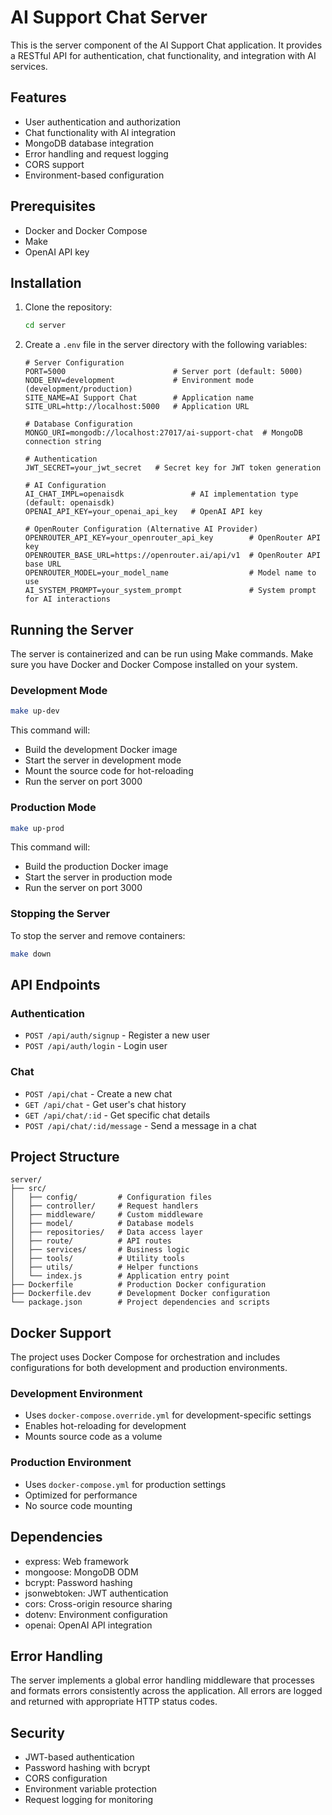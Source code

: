 # AI Support Chat Server

This is the server component of the AI Support Chat application. It provides a RESTful API for authentication, chat functionality, and integration with AI services.

## Features

- User authentication and authorization
- Chat functionality with AI integration
- MongoDB database integration
- Error handling and request logging
- CORS support
- Environment-based configuration

## Prerequisites

- Docker and Docker Compose
- Make
- OpenAI API key

## Installation

1. Clone the repository:
   ```bash
   cd server
   ```

2. Create a `.env` file in the server directory with the following variables:
   ```
   # Server Configuration
   PORT=5000                        # Server port (default: 5000)
   NODE_ENV=development             # Environment mode (development/production)
   SITE_NAME=AI Support Chat        # Application name
   SITE_URL=http://localhost:5000   # Application URL

   # Database Configuration
   MONGO_URI=mongodb://localhost:27017/ai-support-chat  # MongoDB connection string

   # Authentication
   JWT_SECRET=your_jwt_secret   # Secret key for JWT token generation

   # AI Configuration
   AI_CHAT_IMPL=openaisdk               # AI implementation type (default: openaisdk)
   OPENAI_API_KEY=your_openai_api_key   # OpenAI API key
   
   # OpenRouter Configuration (Alternative AI Provider)
   OPENROUTER_API_KEY=your_openrouter_api_key        # OpenRouter API key
   OPENROUTER_BASE_URL=https://openrouter.ai/api/v1  # OpenRouter API base URL
   OPENROUTER_MODEL=your_model_name                  # Model name to use
   AI_SYSTEM_PROMPT=your_system_prompt               # System prompt for AI interactions
   ```

## Running the Server

The server is containerized and can be run using Make commands. Make sure you have Docker and Docker Compose installed on your system.

### Development Mode
```bash
make up-dev
```
This command will:
- Build the development Docker image
- Start the server in development mode
- Mount the source code for hot-reloading
- Run the server on port 3000

### Production Mode
```bash
make up-prod
```
This command will:
- Build the production Docker image
- Start the server in production mode
- Run the server on port 3000

### Stopping the Server
To stop the server and remove containers:
```bash
make down
```

## API Endpoints

### Authentication
- `POST /api/auth/signup` - Register a new user
- `POST /api/auth/login` - Login user

### Chat
- `POST /api/chat` - Create a new chat
- `GET /api/chat` - Get user's chat history
- `GET /api/chat/:id` - Get specific chat details
- `POST /api/chat/:id/message` - Send a message in a chat

## Project Structure

```
server/
├── src/
│   ├── config/         # Configuration files
│   ├── controller/     # Request handlers
│   ├── middleware/     # Custom middleware
│   ├── model/          # Database models
│   ├── repositories/   # Data access layer
│   ├── route/          # API routes
│   ├── services/       # Business logic
│   ├── tools/          # Utility tools
│   ├── utils/          # Helper functions
│   └── index.js        # Application entry point
├── Dockerfile          # Production Docker configuration
├── Dockerfile.dev      # Development Docker configuration
└── package.json        # Project dependencies and scripts
```

## Docker Support

The project uses Docker Compose for orchestration and includes configurations for both development and production environments.

### Development Environment
- Uses `docker-compose.override.yml` for development-specific settings
- Enables hot-reloading for development
- Mounts source code as a volume

### Production Environment
- Uses `docker-compose.yml` for production settings
- Optimized for performance
- No source code mounting

## Dependencies

- express: Web framework
- mongoose: MongoDB ODM
- bcrypt: Password hashing
- jsonwebtoken: JWT authentication
- cors: Cross-origin resource sharing
- dotenv: Environment configuration
- openai: OpenAI API integration

## Error Handling

The server implements a global error handling middleware that processes and formats errors consistently across the application. All errors are logged and returned with appropriate HTTP status codes.

## Security

- JWT-based authentication
- Password hashing with bcrypt
- CORS configuration
- Environment variable protection
- Request logging for monitoring
